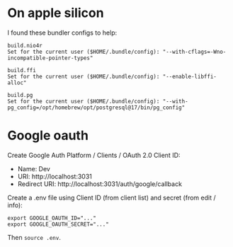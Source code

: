 # On apple silicon

I found these bundler configs to help:

```
build.nio4r
Set for the current user ($HOME/.bundle/config): "--with-cflags=-Wno-incompatible-pointer-types"

build.ffi
Set for the current user ($HOME/.bundle/config): "--enable-libffi-alloc"

build.pg
Set for the current user ($HOME/.bundle/config): "--with-pg_config=/opt/homebrew/opt/postgresql@17/bin/pg_config"
```

# Google oauth

Create Google Auth Platform / Clients / OAuth 2.0 Client ID:
* Name: Dev
* URI: http://localhost:3031
* Redirect URI: http://localhost:3031/auth/google/callback

Create a .env file using Client ID (from client list) and secret (from edit / info):

```
export GOOGLE_OAUTH_ID="..."
export GOOGLE_OAUTH_SECRET="..."
```

Then `source .env`.
